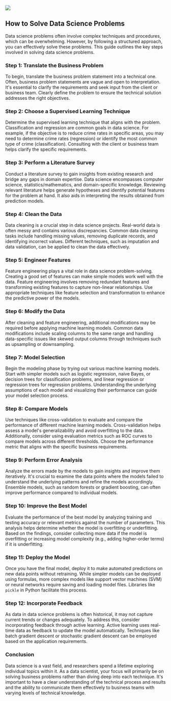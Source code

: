 
<img src="http://s9.picofile.com/file/8338833934/DS.png"/>
 <a id="0"></a> <br>
 
## How to Solve Data Science Problems

Data science problems often involve complex techniques and procedures, which can be overwhelming. However, by following a structured approach, you can effectively solve these problems. This guide outlines the key steps involved in solving data science problems.

### Step 1: Translate the Business Problem

To begin, translate the business problem statement into a technical one. Often, business problem statements are vague and open to interpretation. It's essential to clarify the requirements and seek input from the client or business team. Clearly define the problem to ensure the technical solution addresses the right objectives.

### Step 2: Choose a Supervised Learning Technique

Determine the supervised learning technique that aligns with the problem. Classification and regression are common goals in data science. For example, if the objective is to reduce crime rates in specific areas, you may need to determine crime rates (regression) or identify the most common type of crime (classification). Consulting with the client or business team helps clarify the specific requirements.

### Step 3: Perform a Literature Survey

Conduct a literature survey to gain insights from existing research and bridge any gaps in domain expertise. Data science encompasses computer science, statistics/mathematics, and domain-specific knowledge. Reviewing relevant literature helps generate hypotheses and identify potential features for the problem at hand. It also aids in interpreting the results obtained from prediction models.

### Step 4: Clean the Data

Data cleaning is a crucial step in data science projects. Real-world data is often messy and contains various discrepancies. Common data cleaning tasks include handling missing values, removing duplicate records, and identifying incorrect values. Different techniques, such as imputation and data validation, can be applied to clean the data effectively.

### Step 5: Engineer Features

Feature engineering plays a vital role in data science problem-solving. Creating a good set of features can make simple models work well with the data. Feature engineering involves removing redundant features and transforming existing features to capture non-linear relationships. Use appropriate techniques like feature selection and transformation to enhance the predictive power of the models.

### Step 6: Modify the Data

After cleaning and feature engineering, additional modifications may be required before applying machine learning models. Common data modifications include scaling columns to the same range and handling data-specific issues like skewed output columns through techniques such as upsampling or downsampling.

### Step 7: Model Selection

Begin the modeling phase by trying out various machine learning models. Start with simpler models such as logistic regression, naive Bayes, or decision trees for classification problems, and linear regression or regression trees for regression problems. Understanding the underlying assumptions of each model and visualizing their performance can guide your model selection process.

### Step 8: Compare Models

Use techniques like cross-validation to evaluate and compare the performance of different machine learning models. Cross-validation helps assess a model's generalizability and avoid overfitting to the data. Additionally, consider using evaluation metrics such as ROC curves to compare models across different thresholds. Choose the performance metric that aligns with the specific business requirements.

### Step 9: Perform Error Analysis

Analyze the errors made by the models to gain insights and improve them iteratively. It's crucial to examine the data points where the models failed to understand the underlying patterns and refine the models accordingly. Ensemble models, such as random forests or gradient boosting, can often improve performance compared to individual models.

### Step 10: Improve the Best Model

Evaluate the performance of the best model by analyzing training and testing accuracy or relevant metrics against the number of parameters. This analysis helps determine whether the model is overfitting or underfitting. Based on the findings, consider collecting more data if the model is overfitting or increasing model complexity (e.g., adding higher-order terms) if it is underfitting.

### Step 11: Deploy the Model

Once you have the final model, deploy it to make automated predictions on new data points without retraining. While simpler models can be deployed using formulas, more complex models like support vector machines (SVM) or neural networks require saving and loading model files. Libraries like `pickle` in Python facilitate this process.

### Step 12: Incorporate Feedback

As data in data science problems is often historical, it may not capture current trends or changes adequately. To address this, consider incorporating feedback through active learning. Active learning uses real-time data as feedback to update the model automatically. Techniques like batch gradient descent or stochastic gradient descent can be employed based on the application requirements.

### Conclusion

Data science is a vast field, and researchers spend a lifetime exploring individual topics within it. As a data scientist, your focus will primarily be on solving business problems rather than diving deep into each technique. It's important to have a clear understanding of the technical process and results and the ability to communicate them effectively to business teams with varying levels of technical knowledge.

